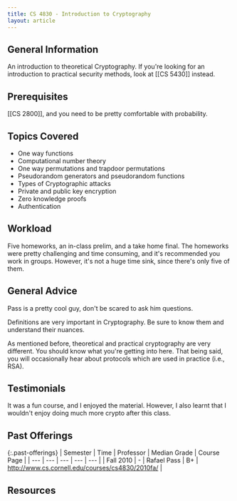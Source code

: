 ```yaml
---
title: CS 4830 - Introduction to Cryptography
layout: article
---
```


## General Information

An introduction to theoretical Cryptography. If you're looking for an introduction to practical security methods, look at [[CS 5430]] instead.

## Prerequisites

[[CS 2800]], and you need to be pretty comfortable with probability.

## Topics Covered

 - One way functions
 - Computational number theory
 - One way permutations and trapdoor permutations
 - Pseudorandom generators and pseudorandom functions
 - Types of Cryptographic attacks
 - Private and public key encryption
 - Zero knowledge proofs
 - Authentication

## Workload

Five homeworks, an in-class prelim, and a take home final. The homeworks were pretty challenging and time consuming, and it's recommended you work in groups. However, it's not a huge time sink, since there's only five of them.

## General Advice

Pass is a pretty cool guy, don't be scared to ask him questions.

Definitions are very important in Cryptography. Be sure to know them and understand their nuances.

As mentioned before, theoretical and practical cryptography are very different. You should know what you're getting into here. That being said, you will occasionally hear about protocols which are used in practice (i.e., RSA).

## Testimonials

It was a fun course, and I enjoyed the material. However, I also learnt that I wouldn't enjoy doing much more crypto after this class.

## Past Offerings

{:.past-offerings}
| Semester | Time | Professor | Median Grade | Course Page |
| --- | --- | --- | --- | --- |
| Fall 2010 | - | Rafael Pass | B+ | http://www.cs.cornell.edu/courses/cs4830/2010fa/ |

## Resources
